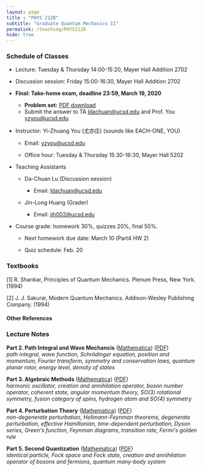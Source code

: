 ```yaml
---
layout: page 
title : "PHYS 212B"
subtitle: "Graduate Quantum Mechanics II"
permalink: /teaching/PHYS212B
hide: true
---
```


### Schedule of Classes

* Lecture: Tuesday & Thursday 14:00-15:20, Mayer Hall Addition 2702

* Discussion session: Friday 15:00-16:30, Mayer Hall Addition 2702 

* **Final: Take-home exam, deadline 23:59, March 19, 2020**
  * **Problem set:** [PDF download]({{site.baseurl}}/teaching/PHYS212B/PHYS212B_final_2020.pdf)
  * Submit the answer to TA <ldachuan@ucsd.edu> and Prof. You <yzyou@ucsd.edu>

* Instructor: Yi-Zhuang You (尤亦庄) (sounds like EACH-ONE, YOU)

  * Email: <yzyou@ucsd.edu>

  * Office hour: Tuesday & Thursday 15:30-16:30, Mayer Hall 5202

* Teaching Assistants
 
  * Da-Chuan Lu (Discussion session)

  	 * Email: <ldachuan@ucsd.edu>

  * Jin-Long Huang (Grader)

  	 * Email: <jih002@ucsd.edu>

* Course grade: homework 30%, quizzes 20%, final 50%.

  * Next homework due date: March 10 (Part4 HW 2) 

  * Quiz schedule: Feb. 20 

### Textbooks

[1] R. Shankar, Principles of Quantum Mechanics. Plenum Press, New York. (1994)

[2] J. J. Sakurai, Modern Quantum Mechanics. Addison-Wesley Publishing Company. (1994)

#### Other References


### Lecture Notes

**Part 2. Path Integral and Wave Mechancis** ([Mathematica]({{site.baseurl}}/teaching/PHYS212B/PathIntegralQuantization.nb)) ([PDF]({{site.baseurl}}/teaching/PHYS212B/PathIntegralQuantization.pdf))  
*path integral, wave function, Schrödinger equation, position and momentum, Fourier transform, symmetry and conservation laws, quantum planar rotor, energy level, density of states*

**Part 3. Algebraic Methods** ([Mathematica]({{site.baseurl}}/teaching/PHYS212B/AlgebraicMethods.nb)) ([PDF]({{site.baseurl}}/teaching/PHYS212B/AlgebraicMethods.pdf))  
*harmonic oscillator, creation and annihilation operator, boson number operator, coherent state, angular momentum theory, SO(3) rotational symmetry, fusion category of spins, hydrogen atom and SO(4) symmetry* 

**Part 4. Perturbation Theory** ([Mathematica]({{site.baseurl}}/teaching/PHYS212B/PerturbationTheory.nb)) ([PDF]({{site.baseurl}}/teaching/PHYS212B/PerturbationTheory.pdf))  
*non-degenerate perturbation, Hellmann-Feynman theorems, degenerate perturbation, effective Hamiltonian, time-dependent perturbation, Dyson series, Green's function, Feynman diagrams, transition rate, Fermi's golden rule*

**Part 5. Second Quantization** ([Mathematica]({{site.baseurl}}/teaching/PHYS212B/SecondQuantization.nb)) ([PDF]({{site.baseurl}}/teaching/PHYS212B/SecondQuantization.pdf))  
*identical particle, Fock space and Fock state, creation and annihilation operator of bosons and fermions, quantum many-body system*
